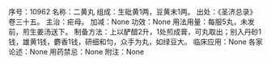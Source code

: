 序号：10962
名称：二黄丸
组成：生砒黄1两，豆黄末1两。
出处：《圣济总录》卷三十五。
主治：疟母。
加减：None
功效：None
用法用量：每服5丸，未发前，煎生姜汤送下。
制备方法：上以酽醋2升，1处煎成膏，可丸取出；别入丹砂1钱，雄黄1钱，麝香1钱，研细和匀，众手为丸，如绿豆大。
临床应用：None
各家论述：None
用药禁忌：None
附注：None
